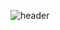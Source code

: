 ![header](https://capsule-render.vercel.app/api?type=waving&color=auto&height=300&section=header&text=Chanung's%20Github!&fontSize=70)

